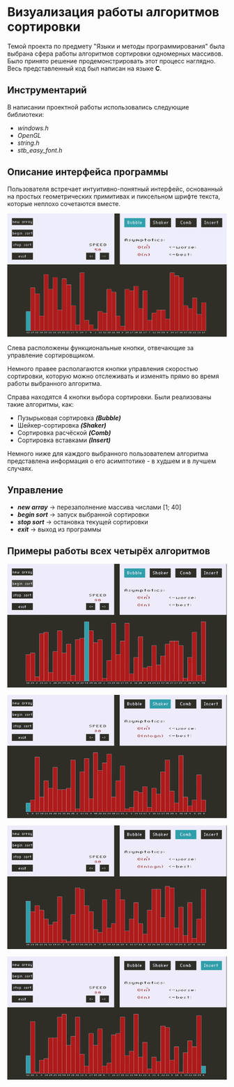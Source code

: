 # Визуализация работы алгоритмов сортировки

Темой проекта по предмету "Языки и методы программирования" была выбрана сфера работы алгоритмов сортировки одномерных массивов. Было принято решение продемонстрировать этот процесс наглядно. Весь представленный код был написан на языке **C**.

## Инструментарий

В написании проектной работы использовались следующие библиотеки:
  - *windows.h*
  - *OpenGL*
  - *string.h*
  - *stb_easy_font.h*

## Описание интерфейса программы

Пользователя встречает интуитивно-понятный интерфейс, основанный на простых геометрических примитивах и пиксельном шрифте текста, которые неплохо сочетаются вместе.

![preview](https://github.com/g0rg0l/Visualization-of-sorting-algorithms/blob/master/imgs/1.jpg?raw=true)

Слева расположены функциональные кнопки, отвечающие за управление сортировщиком.

Немного правее располагаются кнопки управления скоростью сортировки, которую можно отслеживать и изменять прямо во время работы выбранного алгоритма.

Справа находятся 4 кнопки выбора сортировки. Были реализованы такие алгоритмы, как:
  - Пузырьковая сортировка ***(Bubble)***
  - Шейкер-сортировка ***(Shaker)***
  - Сортировка расчёской ***(Comb)***
  - Сортировка вставками ***(Insert)***

Немного ниже для каждого выбранного пользователем алгоритма представлена информация о его асимптотике - в худшем и в лучшем случаях.

## Управление

  - ***new array*** -> перезаполнение массива числами [1; 40]
  - ***begin sort*** -> запуск выбранной сортировки
  - ***stop sort*** -> остановка текущей сортировки
  - ***exit*** -> выход из программы

## Примеры работы всех четырёх алгоритмов

![bubble](https://github.com/g0rg0l/Visualization-of-sorting-algorithms/blob/master/imgs/bubble.gif?raw=true)

![shaker](https://github.com/g0rg0l/Visualization-of-sorting-algorithms/blob/master/imgs/shaker.gif?raw=true)

![comb](https://github.com/g0rg0l/Visualization-of-sorting-algorithms/blob/master/imgs/comb.gif?raw=true)

![insert](https://github.com/g0rg0l/Visualization-of-sorting-algorithms/blob/master/imgs/insert.gif?raw=true)

